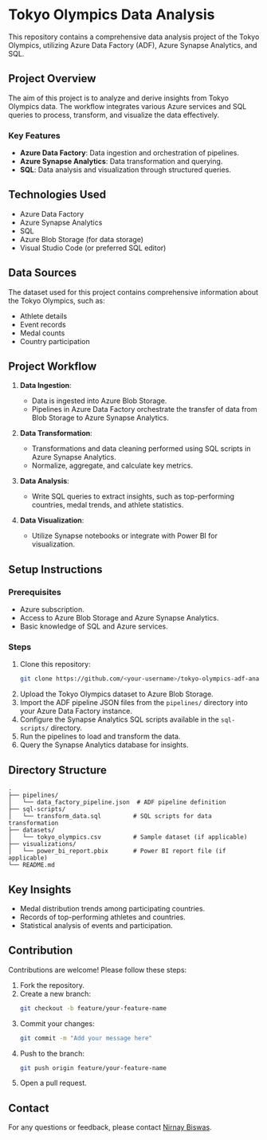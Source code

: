 # Tokyo Olympics Data Analysis

This repository contains a comprehensive data analysis project of the Tokyo Olympics, utilizing Azure Data Factory (ADF), Azure Synapse Analytics, and SQL.

## Project Overview
The aim of this project is to analyze and derive insights from Tokyo Olympics data. The workflow integrates various Azure services and SQL queries to process, transform, and visualize the data effectively.

### Key Features
- **Azure Data Factory**: Data ingestion and orchestration of pipelines.
- **Azure Synapse Analytics**: Data transformation and querying.
- **SQL**: Data analysis and visualization through structured queries.

## Technologies Used
- Azure Data Factory
- Azure Synapse Analytics
- SQL
- Azure Blob Storage (for data storage)
- Visual Studio Code (or preferred SQL editor)

## Data Sources
The dataset used for this project contains comprehensive information about the Tokyo Olympics, such as:
- Athlete details
- Event records
- Medal counts
- Country participation

## Project Workflow
1. **Data Ingestion**:
   - Data is ingested into Azure Blob Storage.
   - Pipelines in Azure Data Factory orchestrate the transfer of data from Blob Storage to Azure Synapse Analytics.

2. **Data Transformation**:
   - Transformations and data cleaning performed using SQL scripts in Azure Synapse Analytics.
   - Normalize, aggregate, and calculate key metrics.

3. **Data Analysis**:
   - Write SQL queries to extract insights, such as top-performing countries, medal trends, and athlete statistics.

4. **Data Visualization**:
   - Utilize Synapse notebooks or integrate with Power BI for visualization.

## Setup Instructions
### Prerequisites
- Azure subscription.
- Access to Azure Blob Storage and Azure Synapse Analytics.
- Basic knowledge of SQL and Azure services.

### Steps
1. Clone this repository:
   ```bash
   git clone https://github.com/<your-username>/tokyo-olympics-adf-analysis.git
   ```
2. Upload the Tokyo Olympics dataset to Azure Blob Storage.
3. Import the ADF pipeline JSON files from the `pipelines/` directory into your Azure Data Factory instance.
4. Configure the Synapse Analytics SQL scripts available in the `sql-scripts/` directory.
5. Run the pipelines to load and transform the data.
6. Query the Synapse Analytics database for insights.

## Directory Structure
```
.
├── pipelines/
│   └── data_factory_pipeline.json  # ADF pipeline definition
├── sql-scripts/
│   └── transform_data.sql         # SQL scripts for data transformation
├── datasets/
│   └── tokyo_olympics.csv         # Sample dataset (if applicable)
├── visualizations/
│   └── power_bi_report.pbix       # Power BI report file (if applicable)
└── README.md
```

## Key Insights
- Medal distribution trends among participating countries.
- Records of top-performing athletes and countries.
- Statistical analysis of events and participation.

## Contribution
Contributions are welcome! Please follow these steps:
1. Fork the repository.
2. Create a new branch:
   ```bash
   git checkout -b feature/your-feature-name
   ```
3. Commit your changes:
   ```bash
   git commit -m "Add your message here"
   ```
4. Push to the branch:
   ```bash
   git push origin feature/your-feature-name
   ```
5. Open a pull request.



## Contact
For any questions or feedback, please contact [Nirnay Biswas](mailto:nirnaybis20@gmail.com).

